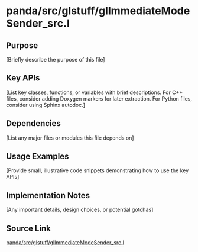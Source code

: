 # panda/src/glstuff/glImmediateModeSender_src.I

## Purpose
[Briefly describe the purpose of this file]

## Key APIs
[List key classes, functions, or variables with brief descriptions.
For C++ files, consider adding Doxygen markers for later extraction.
For Python files, consider using Sphinx autodoc.]

## Dependencies
[List any major files or modules this file depends on]

## Usage Examples
[Provide small, illustrative code snippets demonstrating how to use the key APIs]

## Implementation Notes
[Any important details, design choices, or potential gotchas]

## Source Link
[panda/src/glstuff/glImmediateModeSender_src.I](link_to_source_repository/panda/src/glstuff/glImmediateModeSender_src.I)
